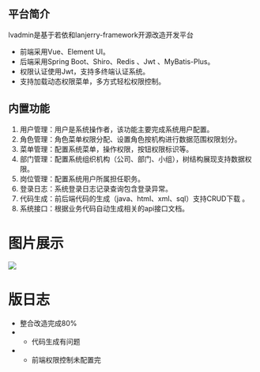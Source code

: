 ## 平台简介

lvadmin是基于若依和lanjerry-framework开源改造开发平台

* 前端采用Vue、Element UI。
* 后端采用Spring Boot、Shiro、Redis 、Jwt 、MyBatis-Plus。
* 权限认证使用Jwt，支持多终端认证系统。
* 支持加载动态权限菜单，多方式轻松权限控制。

## 内置功能

1.  用户管理：用户是系统操作者，该功能主要完成系统用户配置。
2.  角色管理：角色菜单权限分配、设置角色按机构进行数据范围权限划分。
3.  菜单管理：配置系统菜单，操作权限，按钮权限标识等。
4.  部门管理：配置系统组织机构（公司、部门、小组），树结构展现支持数据权限。
5.  岗位管理：配置系统用户所属担任职务。
10. 登录日志：系统登录日志记录查询包含登录异常。
13. 代码生成：前后端代码的生成（java、html、xml、sql）支持CRUD下载 。
14. 系统接口：根据业务代码自动生成相关的api接口文档。

# 图片展示
![](doc/img/admin.png)

# 版日志
- 整合改造完成80%
- - 代码生成有问题
- - 前端权限控制未配置完